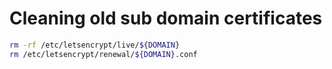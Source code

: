 
# Cleaning old sub domain certificates
```bash
rm -rf /etc/letsencrypt/live/${DOMAIN}
rm /etc/letsencrypt/renewal/${DOMAIN}.conf
```
